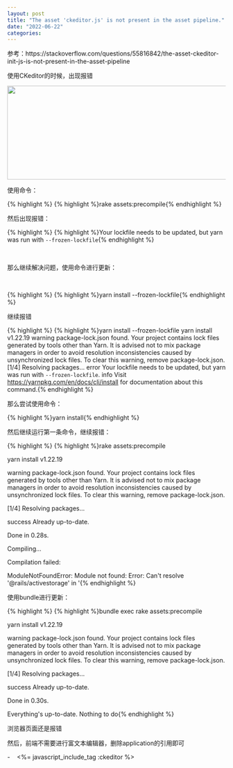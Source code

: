```yaml
---
layout: post
title: "The asset 'ckeditor.js' is not present in the asset pipeline."
date: "2022-06-22"
categories:
---
```

<p>参考：https://stackoverflow.com/questions/55816842/the-asset-ckeditor-init-js-is-not-present-in-the-asset-pipeline</p>

<p>使用CKeditor的时候，出现报错</p>

<p><img height="216" src="/uploads/ckeditor/pictures/56/image-20220622173905-1.png" width="650" /></p>

<p>使用命令：</p>

{% highlight %}
{% highlight %}rake assets:precompile{% endhighlight %}

<p>然后出现报错：</p>

{% highlight %}
{% highlight %}Your lockfile needs to be updated, but yarn was run with `--frozen-lockfile`{% endhighlight %}

<p>&nbsp;</p>

<p>那么继续解决问题，使用命令进行更新：</p>

<p>&nbsp;</p>

{% highlight %}
{% highlight %}yarn install --frozen-lockfile{% endhighlight %}

<p>继续报错</p>

{% highlight %}
{% highlight %}yarn install --frozen-lockfile
yarn install v1.22.19
warning package-lock.json found. Your project contains lock files generated by tools other than Yarn. It is advised not to mix package managers in order to avoid resolution inconsistencies caused by unsynchronized lock files. To clear this warning, remove package-lock.json.
[1/4] Resolving packages...
error Your lockfile needs to be updated, but yarn was run with `--frozen-lockfile`.
info Visit https://yarnpkg.com/en/docs/cli/install for documentation about this command.{% endhighlight %}

<p>那么尝试使用命令：</p>{% highlight %}yarn install{% endhighlight %}

<p>然后继续运行第一条命令，继续报错：</p>

{% highlight %}
{% highlight %}rake assets:precompile

yarn install v1.22.19

warning package-lock.json found. Your project contains lock files generated by tools other than Yarn. It is advised not to mix package managers in order to avoid resolution inconsistencies caused by unsynchronized lock files. To clear this warning, remove package-lock.json.

[1/4] Resolving packages...

success Already up-to-date.

Done in 0.28s.

Compiling...

Compilation failed:

ModuleNotFoundError: Module not found: Error: Can&#39;t resolve &#39;@rails/activestorage&#39; in &#39;{% endhighlight %}

<p>使用bundle进行更新：</p>

{% highlight %}
{% highlight %}bundle exec rake assets:precompile

yarn install v1.22.19

warning package-lock.json found. Your project contains lock files generated by tools other than Yarn. It is advised not to mix package managers in order to avoid resolution inconsistencies caused by unsynchronized lock files. To clear this warning, remove package-lock.json.

[1/4] Resolving packages...

success Already up-to-date.

Done in 0.30s.

Everything&#39;s up-to-date. Nothing to do{% endhighlight %}

<p>浏览器页面还是报错</p>

<p>然后，前端不需要进行富文本编辑器，删除application的引用即可</p>

<p>-&nbsp;&nbsp;&nbsp; &lt;%= javascript_include_tag :ckeditor %&gt;</p>

